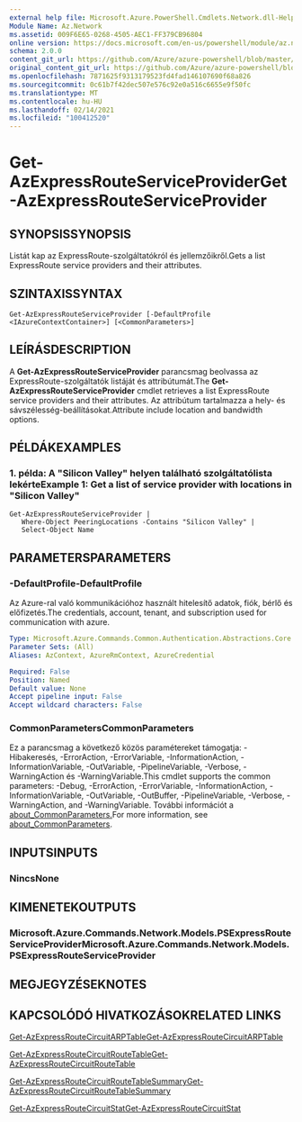 ```yaml
---
external help file: Microsoft.Azure.PowerShell.Cmdlets.Network.dll-Help.xml
Module Name: Az.Network
ms.assetid: 009F6E65-0268-4505-AEC1-FF379CB96804
online version: https://docs.microsoft.com/en-us/powershell/module/az.network/get-azexpressrouteserviceprovider
schema: 2.0.0
content_git_url: https://github.com/Azure/azure-powershell/blob/master/src/Network/Network/help/Get-AzExpressRouteServiceProvider.md
original_content_git_url: https://github.com/Azure/azure-powershell/blob/master/src/Network/Network/help/Get-AzExpressRouteServiceProvider.md
ms.openlocfilehash: 7871625f9313179523fd4fad146107690f68a826
ms.sourcegitcommit: 0c61b7f42dec507e576c92e0a516c6655e9f50fc
ms.translationtype: MT
ms.contentlocale: hu-HU
ms.lasthandoff: 02/14/2021
ms.locfileid: "100412520"
---
```

# <span data-ttu-id="13178-101">Get-AzExpressRouteServiceProvider</span><span class="sxs-lookup"><span data-stu-id="13178-101">Get-AzExpressRouteServiceProvider</span></span>

## <span data-ttu-id="13178-102">SYNOPSIS</span><span class="sxs-lookup"><span data-stu-id="13178-102">SYNOPSIS</span></span>
<span data-ttu-id="13178-103">Listát kap az ExpressRoute-szolgáltatókról és jellemzőikről.</span><span class="sxs-lookup"><span data-stu-id="13178-103">Gets a list ExpressRoute service providers and their attributes.</span></span>

## <span data-ttu-id="13178-104">SZINTAXIS</span><span class="sxs-lookup"><span data-stu-id="13178-104">SYNTAX</span></span>

```
Get-AzExpressRouteServiceProvider [-DefaultProfile <IAzureContextContainer>] [<CommonParameters>]
```

## <span data-ttu-id="13178-105">LEÍRÁS</span><span class="sxs-lookup"><span data-stu-id="13178-105">DESCRIPTION</span></span>
<span data-ttu-id="13178-106">A **Get-AzExpressRouteServiceProvider** parancsmag beolvassa az ExpressRoute-szolgáltatók listáját és attribútumát.</span><span class="sxs-lookup"><span data-stu-id="13178-106">The **Get-AzExpressRouteServiceProvider** cmdlet retrieves a list ExpressRoute service providers and their attributes.</span></span> <span data-ttu-id="13178-107">Az attribútum tartalmazza a hely- és sávszélesség-beállításokat.</span><span class="sxs-lookup"><span data-stu-id="13178-107">Attribute include location and bandwidth options.</span></span>

## <span data-ttu-id="13178-108">PÉLDÁK</span><span class="sxs-lookup"><span data-stu-id="13178-108">EXAMPLES</span></span>

### <span data-ttu-id="13178-109">1. példa: A "Silicon Valley" helyen található szolgáltatólista lekérte</span><span class="sxs-lookup"><span data-stu-id="13178-109">Example 1: Get a list of service provider with locations in "Silicon Valley"</span></span>
```
Get-AzExpressRouteServiceProvider |
   Where-Object PeeringLocations -Contains "Silicon Valley" |
   Select-Object Name
```

## <span data-ttu-id="13178-110">PARAMETERS</span><span class="sxs-lookup"><span data-stu-id="13178-110">PARAMETERS</span></span>

### <span data-ttu-id="13178-111">-DefaultProfile</span><span class="sxs-lookup"><span data-stu-id="13178-111">-DefaultProfile</span></span>
<span data-ttu-id="13178-112">Az Azure-ral való kommunikációhoz használt hitelesítő adatok, fiók, bérlő és előfizetés.</span><span class="sxs-lookup"><span data-stu-id="13178-112">The credentials, account, tenant, and subscription used for communication with azure.</span></span>

```yaml
Type: Microsoft.Azure.Commands.Common.Authentication.Abstractions.Core.IAzureContextContainer
Parameter Sets: (All)
Aliases: AzContext, AzureRmContext, AzureCredential

Required: False
Position: Named
Default value: None
Accept pipeline input: False
Accept wildcard characters: False
```

### <span data-ttu-id="13178-113">CommonParameters</span><span class="sxs-lookup"><span data-stu-id="13178-113">CommonParameters</span></span>
<span data-ttu-id="13178-114">Ez a parancsmag a következő közös paramétereket támogatja: -Hibakeresés, -ErrorAction, -ErrorVariable, -InformationAction, -InformationVariable, -OutVariable, -PipelineVariable, -Verbose, -WarningAction és -WarningVariable.</span><span class="sxs-lookup"><span data-stu-id="13178-114">This cmdlet supports the common parameters: -Debug, -ErrorAction, -ErrorVariable, -InformationAction, -InformationVariable, -OutVariable, -OutBuffer, -PipelineVariable, -Verbose, -WarningAction, and -WarningVariable.</span></span> <span data-ttu-id="13178-115">További információt a [about_CommonParameters.](http://go.microsoft.com/fwlink/?LinkID=113216)</span><span class="sxs-lookup"><span data-stu-id="13178-115">For more information, see [about_CommonParameters](http://go.microsoft.com/fwlink/?LinkID=113216).</span></span>

## <span data-ttu-id="13178-116">INPUTS</span><span class="sxs-lookup"><span data-stu-id="13178-116">INPUTS</span></span>

### <span data-ttu-id="13178-117">Nincs</span><span class="sxs-lookup"><span data-stu-id="13178-117">None</span></span>

## <span data-ttu-id="13178-118">KIMENETEK</span><span class="sxs-lookup"><span data-stu-id="13178-118">OUTPUTS</span></span>

### <span data-ttu-id="13178-119">Microsoft.Azure.Commands.Network.Models.PSExpressRouteServiceProvider</span><span class="sxs-lookup"><span data-stu-id="13178-119">Microsoft.Azure.Commands.Network.Models.PSExpressRouteServiceProvider</span></span>

## <span data-ttu-id="13178-120">MEGJEGYZÉSEK</span><span class="sxs-lookup"><span data-stu-id="13178-120">NOTES</span></span>

## <span data-ttu-id="13178-121">KAPCSOLÓDÓ HIVATKOZÁSOK</span><span class="sxs-lookup"><span data-stu-id="13178-121">RELATED LINKS</span></span>

[<span data-ttu-id="13178-122">Get-AzExpressRouteCircuitARPTable</span><span class="sxs-lookup"><span data-stu-id="13178-122">Get-AzExpressRouteCircuitARPTable</span></span>](Get-AzExpressRouteCircuitARPTable.md)

[<span data-ttu-id="13178-123">Get-AzExpressRouteCircuitRouteTable</span><span class="sxs-lookup"><span data-stu-id="13178-123">Get-AzExpressRouteCircuitRouteTable</span></span>](Get-AzExpressRouteCircuitRouteTable.md)

[<span data-ttu-id="13178-124">Get-AzExpressRouteCircuitRouteTableSummary</span><span class="sxs-lookup"><span data-stu-id="13178-124">Get-AzExpressRouteCircuitRouteTableSummary</span></span>](Get-AzExpressRouteCircuitRouteTableSummary.md)

[<span data-ttu-id="13178-125">Get-AzExpressRouteCircuitStat</span><span class="sxs-lookup"><span data-stu-id="13178-125">Get-AzExpressRouteCircuitStat</span></span>](Get-AzExpressRouteCircuitStat.md)

